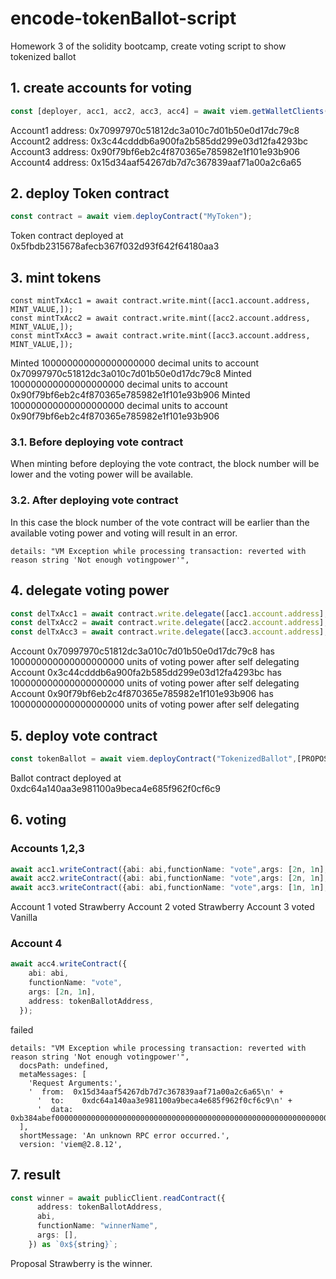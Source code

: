 # encode-tokenBallot-script
Homework 3 of the solidity bootcamp, create voting script to show tokenized ballot
## 1. create accounts for voting
```typescript
const [deployer, acc1, acc2, acc3, acc4] = await viem.getWalletClients();
```
Account1 address: 0x70997970c51812dc3a010c7d01b50e0d17dc79c8  
Account2 address: 0x3c44cdddb6a900fa2b585dd299e03d12fa4293bc  
Account3 address: 0x90f79bf6eb2c4f870365e785982e1f101e93b906  
Account4 address: 0x15d34aaf54267db7d7c367839aaf71a00a2c6a65  
## 2. deploy Token contract
```typescript
const contract = await viem.deployContract("MyToken");
```
Token contract deployed at 0x5fbdb2315678afecb367f032d93f642f64180aa3  
## 3. mint tokens
```typesript
const mintTxAcc1 = await contract.write.mint([acc1.account.address, MINT_VALUE,]);
const mintTxAcc2 = await contract.write.mint([acc2.account.address, MINT_VALUE,]);
const mintTxAcc3 = await contract.write.mint([acc3.account.address, MINT_VALUE,]);
```
Minted 100000000000000000000 decimal units to account 0x70997970c51812dc3a010c7d01b50e0d17dc79c8
Minted 100000000000000000000 decimal units to account 0x90f79bf6eb2c4f870365e785982e1f101e93b906
Minted 100000000000000000000 decimal units to account 0x90f79bf6eb2c4f870365e785982e1f101e93b906
### 3.1. Before deploying vote contract
When minting before deploying the vote contract, the block number will be lower and the voting power will be available.  
### 3.2. After deploying vote contract
In this case the block number of the vote contract will be earlier than the available voting power and voting will result in an error.  
```
details: "VM Exception while processing transaction: reverted with reason string 'Not enough votingpower'",
```
## 4. delegate voting power
```typescript
const delTxAcc1 = await contract.write.delegate([acc1.account.address], {account: acc1.account,});
const delTxAcc2 = await contract.write.delegate([acc2.account.address], {account: acc2.account,});
const delTxAcc3 = await contract.write.delegate([acc3.account.address], {account: acc3.account,});
```
Account 0x70997970c51812dc3a010c7d01b50e0d17dc79c8 has 100000000000000000000 units of voting power after self delegating  
Account 0x3c44cdddb6a900fa2b585dd299e03d12fa4293bc has 100000000000000000000 units of voting power after self delegating  
Account 0x90f79bf6eb2c4f870365e785982e1f101e93b906 has 100000000000000000000 units of voting power after self delegating  
## 5. deploy vote contract
```typescript
const tokenBallot = await viem.deployContract("TokenizedBallot",[PROPOSALS.map((prop) => toHex(prop, { size: 32 })),contract.address, lastBlockNumber])
```
Ballot contract deployed at 0xdc64a140aa3e981100a9beca4e685f962f0cf6c9  
## 6. voting
### Accounts 1,2,3
```typescript
await acc1.writeContract({abi: abi,functionName: "vote",args: [2n, 1n],address: tokenBallotAddress,});
await acc2.writeContract({abi: abi,functionName: "vote",args: [2n, 1n],address: tokenBallotAddress,});
await acc3.writeContract({abi: abi,functionName: "vote",args: [1n, 1n],address: tokenBallotAddress,});
```
Account 1 voted Strawberry
Account 2 voted Strawberry
Account 3 voted Vanilla
### Account 4
```typescript
await acc4.writeContract({
    abi: abi,
    functionName: "vote",
    args: [2n, 1n],
    address: tokenBallotAddress,
  });
```
failed
```
details: "VM Exception while processing transaction: reverted with reason string 'Not enough votingpower'",
  docsPath: undefined,
  metaMessages: [
    'Request Arguments:',
    '  from:  0x15d34aaf54267db7d7c367839aaf71a00a2c6a65\n' +
      '  to:    0xdc64a140aa3e981100a9beca4e685f962f0cf6c9\n' +
      '  data:  0xb384abef00000000000000000000000000000000000000000000000000000000000000020000000000000000000000000000000000000000000000000000000000000001'
  ],
  shortMessage: 'An unknown RPC error occurred.',
  version: 'viem@2.8.12',
```
## 7. result
```typescript
const winner = await publicClient.readContract({
      address: tokenBallotAddress,
      abi,
      functionName: "winnerName",
      args: [],
    }) as `0x${string}`;
```
Proposal Strawberry is the winner.
